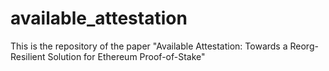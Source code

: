 # available_attestation
This is the repository of the paper "Available Attestation: Towards a Reorg-Resilient Solution for Ethereum Proof-of-Stake"
